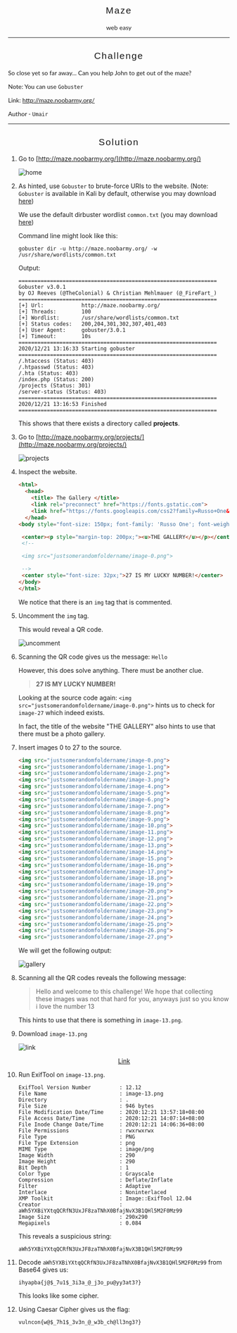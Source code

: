 <h2 style="font-family: Raleway,RalewayOffline,sans-serif;font-weight: 500;letter-spacing: 2px;text-align:center;">Maze</h2>
<div style="text-align:center;">
	<span style="font-family: Lato,LatoOffline,sans-serif;">web</span>
	<span style="font-family: Lato,LatoOffline,sans-serif;">easy</span>
</div>

---

<h2 style="font-family: Raleway,RalewayOffline,sans-serif;font-weight: 500;letter-spacing: 2px;text-align:center;">Challenge</h2>

<div style="text-align:left;">
	<span style="font-family: Lato,LatoOffline,sans-serif;">
		<p>So close yet so far away... Can you help John to get out of the maze?</p>
		<p>Note: You can use <code>Gobuster</code></p>
		<p>Link: <a href="http://maze.noobarmy.org/">http://maze.noobarmy.org/</a></p>
		<p>Author - <code>Umair</code></p>
	</span>
</div>

---

<h2 style="font-family: Raleway,RalewayOffline,sans-serif;font-weight: 500;letter-spacing: 2px;text-align:center;">Solution</h2>

1. Go to [http://maze.noobarmy.org/](http://maze.noobarmy.org/)

   ![home](./img/home.png)

   

2. As hinted, use <code>Gobuster</code> to brute-force URIs to the website. (Note: `Gobuster` is available in Kali by default, otherwise you may download [here](https://github.com/OJ/gobuster))

   We use the default dirbuster wordlist `common.txt` (you may download [here](https://github.com/digination/dirbuster-ng/blob/master/wordlists/common.txt))

   Command line might look like this:

   ```text
   gobuster dir -u http://maze.noobarmy.org/ -w /usr/share/wordlists/common.txt
   ```

   Output:

   ```text
   ===============================================================
   Gobuster v3.0.1
   by OJ Reeves (@TheColonial) & Christian Mehlmauer (@_FireFart_)
   ===============================================================
   [+] Url:            http://maze.noobarmy.org/
   [+] Threads:        100
   [+] Wordlist:       /usr/share/wordlists/common.txt
   [+] Status codes:   200,204,301,302,307,401,403
   [+] User Agent:     gobuster/3.0.1
   [+] Timeout:        10s
   ===============================================================
   2020/12/21 13:16:33 Starting gobuster
   ===============================================================
   /.htaccess (Status: 403)
   /.htpasswd (Status: 403)
   /.hta (Status: 403)
   /index.php (Status: 200)
   /projects (Status: 301)
   /server-status (Status: 403)
   ===============================================================
   2020/12/21 13:16:53 Finished
   ===============================================================
   ```

   This shows that there exists a directory called **projects**.

   

3. Go to [http://maze.noobarmy.org/projects/](http://maze.noobarmy.org/projects/)

   ![projects](./img/projects.png)

   

4. Inspect the website.

    ```html
    <html>
      <head>
        <title> The Gallery </title>
        <link rel="preconnect" href="https://fonts.gstatic.com">
        <link href="https://fonts.googleapis.com/css2?family=Russo+One&display=swap" rel="stylesheet">
      </head>
    <body style="font-size: 150px; font-family: 'Russo One'; font-weight: bold; background-color: #23272A; color: white;">

     <center><p style="margin-top: 200px;"><u>THE GALLERY</u></p></center>
     <!--

     <img src="justsomerandomfoldername/image-0.png">

     -->
     <center style="font-size: 32px;">27 IS MY LUCKY NUMBER!</center> 
    </body>
    </html>
    ```

   We notice that there is an `img` tag that is commented.
   
   

5. Uncomment the `img` tag.

   This would reveal a QR code.

   ![uncomment](./img/uncomment.png)

   
   
6. Scanning the QR code gives us the message: `Hello`
   
   However, this does solve anything. There must be another clue.
   
   > <b>27 IS MY LUCKY NUMBER!</b>
   
   Looking at the source code again: `<img src="justsomerandomfoldername/image-0.png">` hints us to check for `image-27` which indeed exists.
   
   In fact, the title of the website "THE GALLERY" also hints to use that there must be a photo gallery.
   
   
   
7. Insert images 0 to 27 to the source.

   ```html
   <img src="justsomerandomfoldername/image-0.png">
   <img src="justsomerandomfoldername/image-1.png">
   <img src="justsomerandomfoldername/image-2.png">
   <img src="justsomerandomfoldername/image-3.png">
   <img src="justsomerandomfoldername/image-4.png">
   <img src="justsomerandomfoldername/image-5.png">
   <img src="justsomerandomfoldername/image-6.png">
   <img src="justsomerandomfoldername/image-7.png">
   <img src="justsomerandomfoldername/image-8.png">
   <img src="justsomerandomfoldername/image-9.png">
   <img src="justsomerandomfoldername/image-10.png">
   <img src="justsomerandomfoldername/image-11.png">
   <img src="justsomerandomfoldername/image-12.png">
   <img src="justsomerandomfoldername/image-13.png">
   <img src="justsomerandomfoldername/image-14.png">
   <img src="justsomerandomfoldername/image-15.png">
   <img src="justsomerandomfoldername/image-16.png">
   <img src="justsomerandomfoldername/image-17.png">
   <img src="justsomerandomfoldername/image-18.png">
   <img src="justsomerandomfoldername/image-19.png">
   <img src="justsomerandomfoldername/image-20.png">
   <img src="justsomerandomfoldername/image-21.png">
   <img src="justsomerandomfoldername/image-22.png">
   <img src="justsomerandomfoldername/image-23.png">
   <img src="justsomerandomfoldername/image-24.png">
   <img src="justsomerandomfoldername/image-25.png">
   <img src="justsomerandomfoldername/image-26.png">
   <img src="justsomerandomfoldername/image-27.png">
   ```

   We will get the following output:

   ![gallery](./img/gallery.png)

   

8. Scanning all the QR codes reveals the following message:

   > Hello and welcome to this challenge! We hope that collecting these images was not that hard for you, anyways just so you know i love the number 13

   This hints to use that there is something in `image-13.png`.
   
   
   
9. Download `image-13.png` 

    

    ![link](./img/image-13.png)

    <div style="text-align:center"><a href="./img/image-13.png">Link</a></div>

   

10. Run ExifTool on `image-13.png`.

    ```text
    ExifTool Version Number         : 12.12
    File Name                       : image-13.png
    Directory                       : .
    File Size                       : 946 bytes
    File Modification Date/Time     : 2020:12:21 13:57:18+08:00
    File Access Date/Time           : 2020:12:21 14:07:14+08:00
    File Inode Change Date/Time     : 2020:12:21 14:06:36+08:00
    File Permissions                : rwxrwxrwx
    File Type                       : PNG
    File Type Extension             : png
    MIME Type                       : image/png
    Image Width                     : 290
    Image Height                    : 290
    Bit Depth                       : 1
    Color Type                      : Grayscale
    Compression                     : Deflate/Inflate
    Filter                          : Adaptive
    Interlace                       : Noninterlaced
    XMP Toolkit                     : Image::ExifTool 12.04
    Creator                         : aWh5YXBiYXtqQCRfN3UxJF8zaTNhX0BfajNvX3B1QHl5M2F0Mz99
    Image Size                      : 290x290
    Megapixels                      : 0.084
    ```

    This reveals a suspicious string:

    ```text
    aWh5YXBiYXtqQCRfN3UxJF8zaTNhX0BfajNvX3B1QHl5M2F0Mz99
    ```
   
    

11. Decode `aWh5YXBiYXtqQCRfN3UxJF8zaTNhX0BfajNvX3B1QHl5M2F0Mz99` from Base64 gives us:

    ```text
    ihyapba{j@$_7u1$_3i3a_@_j3o_pu@yy3at3?}
    ```

    This looks like some cipher.
    
    

12. Using Caesar Cipher gives us the flag:

    ```text
    vulncon{w@$_7h1$_3v3n_@_w3b_ch@ll3ng3?}
    ```

    

